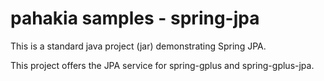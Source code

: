 pahakia samples - spring-jpa
==

This is a standard java project (jar) demonstrating Spring JPA.

This project offers the JPA service for spring-gplus and spring-gplus-jpa.
